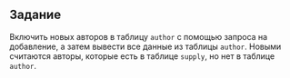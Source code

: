 ## Задание


Включить новых авторов в таблицу `author` с помощью запроса на добавление, а затем вывести все данные из таблицы `author`.  Новыми считаются авторы, которые есть в таблице `supply`, но нет в таблице `author`.

